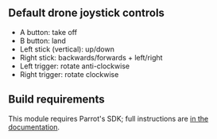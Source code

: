 ## Default drone joystick controls
* A button: take off
* B button: land
* Left stick (vertical): up/down
* Right stick: backwards/forwards + left/right
* Left trigger: rotate anti-clockwise
* Right trigger: rotate clockwise

## Build requirements
This module requires Parrot's SDK; full instructions are [in the documentation](../documentation/requirements.md).
